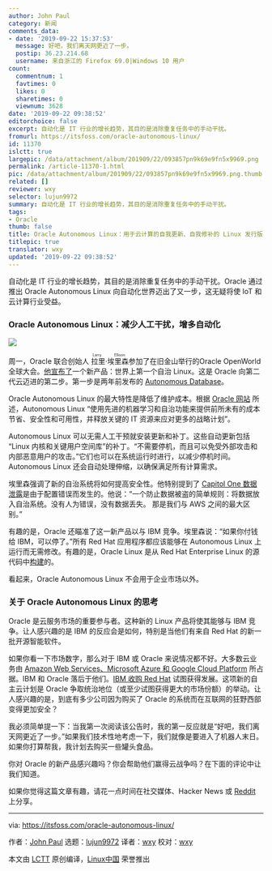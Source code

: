 ```yaml
---
author: John Paul
category: 新闻
comments_data:
- date: '2019-09-22 15:37:53'
  message: 好吧，我们离天网更近了一步。
  postip: 36.23.214.68
  username: 来自浙江的 Firefox 69.0|Windows 10 用户
count:
  commentnum: 1
  favtimes: 0
  likes: 0
  sharetimes: 0
  viewnum: 3628
date: '2019-09-22 09:38:52'
editorchoice: false
excerpt: 自动化是 IT 行业的增长趋势，其目的是消除重复任务中的手动干扰。
fromurl: https://itsfoss.com/oracle-autonomous-linux/
id: 11370
islctt: true
largepic: /data/attachment/album/201909/22/093857pn9k69e9fn5x9969.png
permalink: /article-11370-1.html
pic: /data/attachment/album/201909/22/093857pn9k69e9fn5x9969.png.thumb.jpg
related: []
reviewer: wxy
selector: lujun9972
summary: 自动化是 IT 行业的增长趋势，其目的是消除重复任务中的手动干扰。
tags:
- Oracle
thumb: false
title: Oracle Autonomous Linux：用于云计算的自我更新、自我修补的 Linux 发行版
titlepic: true
translator: wxy
updated: '2019-09-22 09:38:52'
---
```


自动化是 IT 行业的增长趋势，其目的是消除重复任务中的手动干扰。Oracle 通过推出 Oracle Autonomous Linux 向自动化世界迈出了又一步，这无疑将使 IoT 和云计算行业受益。


### Oracle Autonomous Linux：减少人工干扰，增多自动化


![](/data/attachment/album/201909/22/093857pn9k69e9fn5x9969.png)


周一，Oracle 联合创始人<ruby> 拉里·埃里森 <rt>  Larry Ellison </rt></ruby>参加了在旧金山举行的Oracle OpenWorld 全球大会。[他宣布了](https://www.zdnet.com/article/oracle-announces-oracle-autonomous-linux/)一个新产品：世界上第一个自治 Linux。这是 Oracle 向第二代云迈进的第二步。第一步是两年前发布的 [Autonomous Database](https://www.oracle.com/in/database/what-is-autonomous-database.html)。


Oracle Autonomous Linux 的最大特性是降低了维护成本。根据 [Oracle 网站](https://www.oracle.com/corporate/pressrelease/oow19-oracle-autonomous-linux-091619.html) 所述，Autonomous Linux “使用先进的机器学习和自治功能来提供前所未有的成本节省、安全性和可用性，并释放关键的 IT 资源来应对更多的战略计划”。


Autonomous Linux 可以无需人工干预就安装更新和补丁。这些自动更新包括 “Linux 内核和关键用户空间库”的补丁。“不需要停机，而且可以免受外部攻击和内部恶意用户的攻击。”它们也可以在系统运行时进行，以减少停机时间。Autonomous Linux 还会自动处理伸缩，以确保满足所有计算需求。


埃里森强调了新的自治系统将如何提高安全性。他特别提到了 [Capitol One 数据泄露](https://www.zdnet.com/article/100-million-americans-and-6-million-canadians-caught-up-in-capital-one-breach/)是由于配置错误而发生的。他说：“一个防止数据被盗的简单规则：将数据放入自治系统。没有人为错误，没有数据丢失。 那是我们与 AWS 之间的最大区别。”


有趣的是，Oracle 还瞄准了这一新产品以与 IBM 竞争。埃里森说：“如果你付钱给 IBM，可以停了。”所有 Red Hat 应用程序都应该能够在 Autonomous Linux 上运行而无需修改。有趣的是，Oracle Linux 是从 Red Hat Enterprise Linux 的源代码中[构建](https://distrowatch.com/table.php?distribution=oracle)的。


看起来，Oracle Autonomous Linux 不会用于企业市场以外。


### 关于 Oracle Autonomous Linux 的思考


Oracle 是云服务市场的重要参与者。这种新的 Linux 产品将使其能够与 IBM 竞争。让人感兴趣的是 IBM 的反应会是如何，特别是当他们有来自 Red Hat 的新一批开源智能软件。


如果你看一下市场数字，那么对于 IBM 或 Oracle 来说情况都不好。大多数云业务由 [Amazon Web Services、Microsoft Azure 和 Google Cloud Platform](https://www.zdnet.com/article/top-cloud-providers-2019-aws-microsoft-azure-google-cloud-ibm-makes-hybrid-move-salesforce-dominates-saas/) 所占据。IBM 和 Oracle 落后于他们。[IBM 收购 Red Hat](https://itsfoss.com/ibm-red-hat-acquisition/) 试图获得发展。这项新的自主云计划是 Oracle 争取统治地位（或至少试图获得更大的市场份额）的举动。让人感兴趣的是，到底有多少公司因为购买了 Oracle 的系统而在互联网的狂野西部变得更加安全？


我必须简单提一下：当我第一次阅读该公告时，我的第一反应就是“好吧，我们离天网更近了一步。”如果我们技术性地考虑一下，我们就像是要进入了机器人末日。如果你打算帮我，我计划去购买一些罐头食品。


你对 Oracle 的新产品感兴趣吗？你会帮助他们赢得云战争吗？在下面的评论中让我们知道。


如果你觉得这篇文章有趣，请花一点时间在社交媒体、Hacker News 或 [Reddit](https://reddit.com/r/linuxusersgroup) 上分享。




---


via: <https://itsfoss.com/oracle-autonomous-linux/>


作者：[John Paul](https://itsfoss.com/author/john/) 选题：[lujun9972](https://github.com/lujun9972) 译者：[wxy](https://github.com/wxy) 校对：[wxy](https://github.com/wxy)


本文由 [LCTT](https://github.com/LCTT/TranslateProject) 原创编译，[Linux中国](https://linux.cn/) 荣誉推出